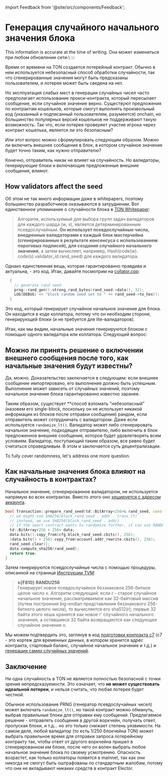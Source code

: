 import Feedback from '@site/src/components/Feedback';

# Генерация случайного начального значения блока

This information is accurate at the time of writing. Она может измениться при любом обновлении сети.\\
:::

Время от времени на TON создается лотерейный контракт. Обычно в нем используется небезопасный способ обработки случайности, так что сгенерированные значения могут быть предсказаны пользователем, и лотерея может быть сведена на нет.

Но эксплуатация слабых мест в генерации случайных чисел часто предполагает использование прокси-контракта, который пересылает сообщение, если случайное значение верно. Существуют предложения по контрактам кошельков, которые смогут выполнять произвольный код (указанный и подписанный пользователем, разумеется) onchain, но большинство популярных версий кошельков не поддерживают такую возможность. Так что, если лотерея проверяет участие игрока через контракт кошелька, является ли это безопасным?

Или этот вопрос можно сформулировать следующим образом. Можно ли включить внешнее сообщение в блок, в котором случайное значение будет точно таким, как нужно отправителю?

Конечно, отправитель никак не влияет на случайность. Но валидаторы, генерирующие блоки и включающие предложенные внешние сообщения, влияют.

## How validators affect the seed

Об этом не так много информации даже в whitepapers, поэтому большинство разработчиков оказываются в затруднении. Вот единственное упоминание о случайности блока в [TON Whitepaper](https://docs.ton.org/ton.pdf):

> Алгоритм, используемый для выбора групп задач валидаторов для каждого шарда (w, s), является детерминированным псевдослучайным. **Он использует псевдослучайные числа, внедренные валидаторами в каждый блок мастерчейна (сгенерированные в результате консенсуса с использованием пороговых подписей), для создания случайного начального значения**, а затем вычисляет, например, Hash(code(w). code(s).validator_id.rand_seed) для каждого валидатора.

Однако единственная вещь, которая гарантированно правдива и актуальна, - это код. Итак, давайте посмотрим на [collator.cpp](https://github.com/ton-blockchain/ton/blob/f59c363ab942a5ddcacd670c97c6fbd023007799/validator/impl/collator.cpp#L1590):

```cpp
  {
    // generate rand seed
    prng::rand_gen().strong_rand_bytes(rand_seed->data(), 32);
    LOG(DEBUG) << "block random seed set to " << rand_seed->to_hex();
  }
```

Это код, который генерирует случайное начальное значение для блока. Он находится в коде коллатора, потому что он необходим стороне, генерирующей блоки (и не требуется для lite-валидаторов).

Итак, как мы видим, начальные значения генерируются блоком с помощью одного валидатора или коллатора. Следующий вопрос:

## Можно ли принять решение о включении внешнего сообщения после того, как начальные значения будут известны?

Да, можно. Доказательство заключается в следующем: если внешнее сообщение импортировано, его выполнение должно быть успешным. Выполнение может зависеть от случайных значений, поэтому начальное значение блока гарантированно известно заранее.

Таким образом, существует \*\*способ взломать "небезопасный" (назовем его single-block, поскольку он не использует никакой информации из блоков после отправки сообщения) рандом, если отправитель может сотрудничать с валидатором. Даже если используется `randomize_lt()`. Валидатор может либо сгенерировать начальное значение, подходящее отправителю, либо включить в блок предложенное внешнее сообщение, которое будет удовлетворять всем условиям. Валидатор, поступающий таким образом, все равно будет считаться справедливым. В этом и заключается суть децентрализации.

To fully cover randomness, let's address one more question.

## Как начальные значения блока влияют на случайность в контрактах?

Начальное значение, сгенерированное валидатором, не используется напрямую во всех контрактах. Вместо этого оно [хешируется с адресом аккаунта](https://github.com/ton-blockchain/ton/blob/f59c363ab942a5ddcacd670c97c6fbd023007799/crypto/block/transaction.cpp#L876).

```cpp
bool Transaction::prepare_rand_seed(td::BitArray<256>& rand_seed, const ComputePhaseConfig& cfg) const {
  // we might use SHA256(block_rand_seed . addr . trans_lt)
  // instead, we use SHA256(block_rand_seed . addr)
  // if the smart contract wants to randomize further, it can use RANDOMIZE instruction
  td::BitArray<256 + 256> data;
  data.bits().copy_from(cfg.block_rand_seed.cbits(), 256);
  (data.bits() + 256).copy_from(account.addr_rewrite.cbits(), 256);
  rand_seed.clear();
  data.compute_sha256(rand_seed);
  return true;
}
```

Затем генерируются псевдослучайные числа с помощью процедуры, описанной на странице [Инструкции TVM](/v3/documentation/tvm/instructions#F810):

> **x\{F810} RANDU256**\
> Генерирует новое псевдослучайное беззнаковое 256-битное целое число x. Алгоритм следующий: если r - старое случайное начальное значение, рассматриваемое как 32-байтовый массив (путем построения big-endian представления беззнакового 256-битного целого числа), то вычисляется его sha512(r); первые 32 байта этого хеша хранятся как новое r' случайного начального значения, а оставшиеся 32 байта возвращаются как следующее случайное значение x.

Мы можем подтвердить это, заглянув в код [подготовки контракта c7](https://github.com/ton-blockchain/ton/blob/master/crypto/block/transaction.cpp#L903) (c7 - это кортеж для временных данных, в котором хранится адрес контракта, стартовый баланс, случайное начальное значение и т.д.) и [генерации самих случайных значений](https://github.com/ton-blockchain/ton/blob/master/crypto/vm/tonops.cpp#L217-L268).

## Заключение

Ни одна случайность в TON не является полностью безопасной с точки зрения непредсказуемости. Это означает, что **не может существовать идеальной лотереи**, и нельзя считать, что любая лотерея будет честной.

Обычное использование PRNG (генератор псевдослучайных чисел) может включать `randomize_lt()`, но такой контракт можно обмануть, выбрав правильные блоки для отправки ему сообщений. Предлагаемое решение - отправлять сообщения в другой воркчейн, получать ответ, пропуская блоки, и т.д... но это только снижает степень уязвимости. На самом деле, любой валидатор (то есть 1/250 блокчейна TON) может выбрать правильное время для отправки запроса лотерейному контракту так, чтобы ответ от другого воркчейна пришел в сгенерированном им блоке, после чего он волен выбрать любое начальное значение блока по своему усмотрению. Опасность возрастет, как только коллаторы появятся в mainnet, так как они никогда не смогут быть оштрафованы по стандартным жалобам, потому что они не вкладывают никаких средств в контракт Elector.

<!-- TODO: Find an example contract using random without any additions and demonstrate how to determine the result of RANDU256 knowing the block random seed (include a link to dton.io to show the generated value). -->  

<!-- TODO: Next article. "Let's proceed to writing a tool that exploits this. It will attach to a validator and include proposed external messages in blocks satisfying specific conditions—provided a fee is paid." -->  

<Feedback />

